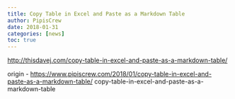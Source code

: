 ```yaml
---
title: Copy Table in Excel and Paste as a Markdown Table
author: PipisCrew
date: 2018-01-31
categories: [news]
toc: true
---
```


http://thisdavej.com/copy-table-in-excel-and-paste-as-a-markdown-table/

origin - https://www.pipiscrew.com/2018/01/copy-table-in-excel-and-paste-as-a-markdown-table/ copy-table-in-excel-and-paste-as-a-markdown-table